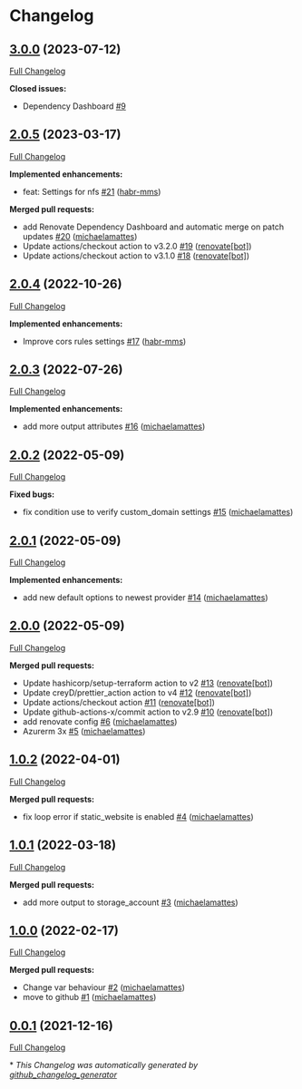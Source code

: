 # Changelog

## [3.0.0](https://github.com/telekom-mms/terraform-azurerm-storage/tree/3.0.0) (2023-07-12)

[Full Changelog](https://github.com/telekom-mms/terraform-azurerm-storage/compare/2.0.5...3.0.0)

**Closed issues:**

- Dependency Dashboard [\#9](https://github.com/telekom-mms/terraform-azurerm-storage/issues/9)

## [2.0.5](https://github.com/telekom-mms/terraform-azurerm-storage/tree/2.0.5) (2023-03-17)

[Full Changelog](https://github.com/telekom-mms/terraform-azurerm-storage/compare/2.0.4...2.0.5)

**Implemented enhancements:**

- feat: Settings for nfs [\#21](https://github.com/telekom-mms/terraform-azurerm-storage/pull/21) ([habr-mms](https://github.com/habr-mms))

**Merged pull requests:**

- add Renovate Dependency Dashboard and automatic merge on patch updates [\#20](https://github.com/telekom-mms/terraform-azurerm-storage/pull/20) ([michaelamattes](https://github.com/michaelamattes))
- Update actions/checkout action to v3.2.0 [\#19](https://github.com/telekom-mms/terraform-azurerm-storage/pull/19) ([renovate[bot]](https://github.com/apps/renovate))
- Update actions/checkout action to v3.1.0 [\#18](https://github.com/telekom-mms/terraform-azurerm-storage/pull/18) ([renovate[bot]](https://github.com/apps/renovate))

## [2.0.4](https://github.com/telekom-mms/terraform-azurerm-storage/tree/2.0.4) (2022-10-26)

[Full Changelog](https://github.com/telekom-mms/terraform-azurerm-storage/compare/2.0.3...2.0.4)

**Implemented enhancements:**

- Improve cors rules settings [\#17](https://github.com/telekom-mms/terraform-azurerm-storage/pull/17) ([habr-mms](https://github.com/habr-mms))

## [2.0.3](https://github.com/telekom-mms/terraform-azurerm-storage/tree/2.0.3) (2022-07-26)

[Full Changelog](https://github.com/telekom-mms/terraform-azurerm-storage/compare/2.0.2...2.0.3)

**Implemented enhancements:**

- add more output attributes [\#16](https://github.com/telekom-mms/terraform-azurerm-storage/pull/16) ([michaelamattes](https://github.com/michaelamattes))

## [2.0.2](https://github.com/telekom-mms/terraform-azurerm-storage/tree/2.0.2) (2022-05-09)

[Full Changelog](https://github.com/telekom-mms/terraform-azurerm-storage/compare/2.0.1...2.0.2)

**Fixed bugs:**

- fix condition use to verify custom\_domain settings [\#15](https://github.com/telekom-mms/terraform-azurerm-storage/pull/15) ([michaelamattes](https://github.com/michaelamattes))

## [2.0.1](https://github.com/telekom-mms/terraform-azurerm-storage/tree/2.0.1) (2022-05-09)

[Full Changelog](https://github.com/telekom-mms/terraform-azurerm-storage/compare/2.0.0...2.0.1)

**Implemented enhancements:**

- add new default options to newest provider [\#14](https://github.com/telekom-mms/terraform-azurerm-storage/pull/14) ([michaelamattes](https://github.com/michaelamattes))

## [2.0.0](https://github.com/telekom-mms/terraform-azurerm-storage/tree/2.0.0) (2022-05-09)

[Full Changelog](https://github.com/telekom-mms/terraform-azurerm-storage/compare/1.0.2...2.0.0)

**Merged pull requests:**

- Update hashicorp/setup-terraform action to v2 [\#13](https://github.com/telekom-mms/terraform-azurerm-storage/pull/13) ([renovate[bot]](https://github.com/apps/renovate))
- Update creyD/prettier\_action action to v4 [\#12](https://github.com/telekom-mms/terraform-azurerm-storage/pull/12) ([renovate[bot]](https://github.com/apps/renovate))
- Update actions/checkout action [\#11](https://github.com/telekom-mms/terraform-azurerm-storage/pull/11) ([renovate[bot]](https://github.com/apps/renovate))
- Update github-actions-x/commit action to v2.9 [\#10](https://github.com/telekom-mms/terraform-azurerm-storage/pull/10) ([renovate[bot]](https://github.com/apps/renovate))
- add renovate config [\#6](https://github.com/telekom-mms/terraform-azurerm-storage/pull/6) ([michaelamattes](https://github.com/michaelamattes))
- Azurerm 3x [\#5](https://github.com/telekom-mms/terraform-azurerm-storage/pull/5) ([michaelamattes](https://github.com/michaelamattes))

## [1.0.2](https://github.com/telekom-mms/terraform-azurerm-storage/tree/1.0.2) (2022-04-01)

[Full Changelog](https://github.com/telekom-mms/terraform-azurerm-storage/compare/1.0.1...1.0.2)

**Merged pull requests:**

- fix loop error if static\_website is enabled [\#4](https://github.com/telekom-mms/terraform-azurerm-storage/pull/4) ([michaelamattes](https://github.com/michaelamattes))

## [1.0.1](https://github.com/telekom-mms/terraform-azurerm-storage/tree/1.0.1) (2022-03-18)

[Full Changelog](https://github.com/telekom-mms/terraform-azurerm-storage/compare/1.0.0...1.0.1)

**Merged pull requests:**

- add more output to storage\_account [\#3](https://github.com/telekom-mms/terraform-azurerm-storage/pull/3) ([michaelamattes](https://github.com/michaelamattes))

## [1.0.0](https://github.com/telekom-mms/terraform-azurerm-storage/tree/1.0.0) (2022-02-17)

[Full Changelog](https://github.com/telekom-mms/terraform-azurerm-storage/compare/0.0.1...1.0.0)

**Merged pull requests:**

- Change var behaviour [\#2](https://github.com/telekom-mms/terraform-azurerm-storage/pull/2) ([michaelamattes](https://github.com/michaelamattes))
- move to github [\#1](https://github.com/telekom-mms/terraform-azurerm-storage/pull/1) ([michaelamattes](https://github.com/michaelamattes))

## [0.0.1](https://github.com/telekom-mms/terraform-azurerm-storage/tree/0.0.1) (2021-12-16)

[Full Changelog](https://github.com/telekom-mms/terraform-azurerm-storage/compare/cfd8018085c4154ec491cd259bd9eaa5d9575ace...0.0.1)



\* *This Changelog was automatically generated by [github_changelog_generator](https://github.com/github-changelog-generator/github-changelog-generator)*
